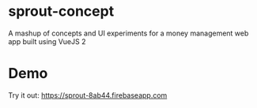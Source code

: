 # sprout-concept
A mashup of concepts and UI experiments for a money management web app built using VueJS 2

# Demo
Try it out: https://sprout-8ab44.firebaseapp.com